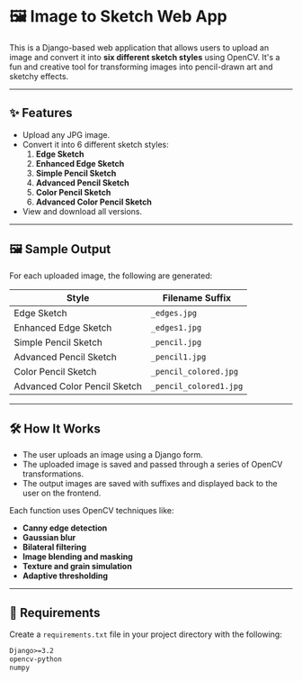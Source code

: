 # 🖼️ Image to Sketch Web App

This is a Django-based web application that allows users to upload an image and convert it into **six different sketch styles** using OpenCV. It's a fun and creative tool for transforming images into pencil-drawn art and sketchy effects.

---

## ✨ Features

- Upload any JPG image.
- Convert it into 6 different sketch styles:
  1. **Edge Sketch**
  2. **Enhanced Edge Sketch**
  3. **Simple Pencil Sketch**
  4. **Advanced Pencil Sketch**
  5. **Color Pencil Sketch**
  6. **Advanced Color Pencil Sketch**
- View and download all versions.

---

## 🖼️ Sample Output

For each uploaded image, the following are generated:

| Style                     | Filename Suffix               |
|--------------------------|-------------------------------|
| Edge Sketch              | `_edges.jpg`                  |
| Enhanced Edge Sketch     | `_edges1.jpg`                 |
| Simple Pencil Sketch     | `_pencil.jpg`                 |
| Advanced Pencil Sketch   | `_pencil1.jpg`                |
| Color Pencil Sketch      | `_pencil_colored.jpg`         |
| Advanced Color Pencil Sketch | `_pencil_colored1.jpg`     |

---

## 🛠️ How It Works

- The user uploads an image using a Django form.
- The uploaded image is saved and passed through a series of OpenCV transformations.
- The output images are saved with suffixes and displayed back to the user on the frontend.

Each function uses OpenCV techniques like:
- **Canny edge detection**
- **Gaussian blur**
- **Bilateral filtering**
- **Image blending and masking**
- **Texture and grain simulation**
- **Adaptive thresholding**

---

## 🧾 Requirements

Create a `requirements.txt` file in your project directory with the following:

```txt
Django>=3.2
opencv-python
numpy
